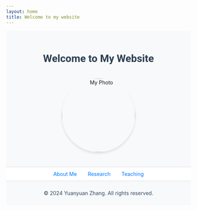 ```yaml
---
layout: home
title: Welcome to my website
---
```


<div style="text-align: center; padding: 20px; background-color: #f8f9fa;">
  <h1 style="color: #2c3e50; font-family: 'Roboto', sans-serif;">Welcome to My Website</h1>
  <img src="zhyyhola/assets/image.jpg" alt="My Photo" style="width:200px; border-radius:50%; margin: 20px auto; box-shadow: 0px 4px 6px rgba(0, 0, 0, 0.1);">
</div>

<nav style="background-color: #ffffff; padding: 10px; border-top: 1px solid #ddd; border-bottom: 1px solid #ddd;">
  <ul style="list-style-type: none; padding: 0; display: flex; justify-content: center; margin: 0;">
    <li style="margin: 0 15px;">
      <a href="/about" style="text-decoration: none; color: #007bff;">About Me</a>
    </li>
    <li style="margin: 0 15px;">
      <a href="/research" style="text-decoration: none; color: #007bff;">Research</a>
    </li>
    <li style="margin: 0 15px;">
      <a href="/teaching" style="text-decoration: none; color: #007bff;">Teaching</a>
    </li>
  </ul>
</nav>

<footer style="text-align: center; padding: 10px; background-color: #f8f9fa; color: #34495e;">
  <p>© 2024 Yuanyuan Zhang. All rights reserved.</p>
</footer>
